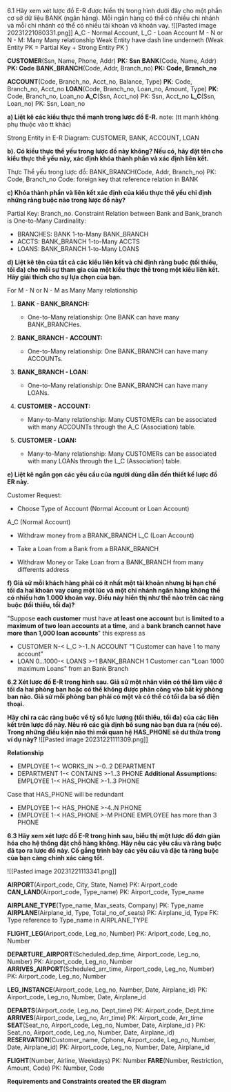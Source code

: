 6.1 Hãy xem xét lược đồ E-R được hiển thị trong hình dưới đây cho một phần cơ sở dữ liệu BANK (ngân hàng). Mỗi ngân hàng có thể có nhiều chi nhánh và mỗi chi nhánh có thể có nhiều tài khoản và khoản vay.
![[Pasted image 20231221080331.png]]
A_C - Normal Account, L_C - Loan Account
M - N or N - M: Many Many relationship
Weak Entity have dash line underneth (Weak Entity PK = Partial Key + Strong Entity PK )

**CUSTOMER**(Ssn, Name, Phone, Addr)
	**PK: Ssn**
**BANK**(Code, Name, Addr)
	**PK: Code**
**BANK_BRANCH**(Code, Addr, Branch_no) 
	**PK: Code, Branch_no**

**ACCOUNT**(Code, Branch_no, Acct_no, Balance, Type)
	**PK**: Code, Branch_no, Acct_no
**LOAN**(Code, Branch_no, Loan_no, Amount, Type)
	**PK**:  Code, Branch_no, Loan_no 
**A_C**(Ssn, Acct_no)
	PK: Ssn, Acct_no
**L_C**(Ssn, Loan_no)
	PK: Ssn, Loan_no


**a) Liệt kê các kiểu thực thể mạnh trong lược đồ E-R.** 
note: (tt mạnh không phụ thuộc vào tt khác)

Strong Entity in E-R Diagram: CUSTOMER, BANK, ACCOUNT, LOAN

**b). Có kiểu thực thể yếu trong lược đồ này không? Nếu có, hãy đặt tên cho kiểu thực thể yếu này, xác định khóa thành phần và xác định liên kết.**

Thực Thể yếu trong lược đồ: 
BANK_BRANCH(Code, Addr, Branch_no)
	PK: Code, Branch_no
Code: foreign key that reference relation in BANK 

**c) Khóa thành phần và liên kết xác định của kiểu thực thể yếu chỉ định những ràng buộc nào trong lược đồ này?**

Partial Key: Branch_no.
Constraint Relation between Bank and Bank_branch is One-to-Many 
Cardinality: 
+ BRANCHES: BANK 1-to-Many BANK_BRANCH 
+ ACCTS: BANK_BRANCH 1-to-Many ACCTS
+ LOANS: BANK_BRANCH 1-to-Many LOANS

**d) Liệt kê tên của tất cả các kiểu liên kết và chỉ định ràng buộc (tối thiểu, tối đa) cho mỗi sự tham gia của một kiểu thực thể trong một kiểu liên kết. Hãy giải thích cho sự lựa chọn của bạn.**

For M - N or N - M as Many Many relationship

1. **BANK - BANK_BRANCH:**
    - One-to-Many relationship: One BANK can have many BANK_BRANCHes.
   
2. **BANK_BRANCH - ACCOUNT:**
    - One-to-Many relationship: One BANK_BRANCH can have many ACCOUNTs.

3. **BANK_BRANCH - LOAN:**
    - One-to-Many relationship: One BANK_BRANCH can have many LOANs.

4. **CUSTOMER - ACCOUNT:**
    - Many-to-Many relationship: Many CUSTOMERs can be associated with many ACCOUNTs through the A_C (Association) table.

5. **CUSTOMER - LOAN:**
    - Many-to-Many relationship: Many CUSTOMERs can be associated with many LOANs through the L_C (Association) table.

**e) Liệt kê ngắn gọn các yêu cầu của người dùng dẫn đến thiết kế lược đồ ER này.**

Customer Request:
+ Choose Type of Account (Normal Account or Loan Account)

A_C (Normal Account)
+ Withdraw money from a BRANK_BRANCH
L_C (Loan Account)
+ Take a Loan from a Bank from a BRANK_BRANCH

+ Withdraw Money or Take Loan from a BANK_BRANCH from many differents address 

**f) Giả sử mỗi khách hàng phải có ít nhất một tài khoản nhưng bị hạn chế tối đa hai khoản vay cùng một lúc và một chi nhánh ngân hàng không thể có nhiều hơn 1.000 khoản vay. Điều này hiển thị như thế nào trên các ràng buộc (tối thiểu, tối đa)?**

"Suppose **each customer** must have **at least one account** but is **limited to a maximum of two loan accounts at a time**, and a **bank branch cannot have more than 1,000 loan accounts**" this express as

+ CUSTOMER N-< L_C >-1..N ACCOUNT
	"1 Customer can have 1 to many account"
+ LOAN 0...1000-< LOANS >-1 BANK_BRANCH
	1 Customer can "Loan 1000 maximum Loans" from an Bank Branch
 
**6.2 Xét lược đồ E-R trong hình sau. Giả sử một nhân viên có thể làm việc ở tối đa hai phòng ban hoặc có thể không được phân công vào bất kỳ phòng ban nào. Giả sử mỗi phòng ban phải có một và có thể có tối đa ba số điện thoại.**

**Hãy chỉ ra các ràng buộc về tỷ số lực lượng (tối thiểu, tối đa) của các liên kết trên lược đồ này. Nêu rõ các giả định bổ sung nào bạn đưa ra (nếu có). Trong những điều kiện nào thì mối quan hệ HAS_PHONE sẽ dư thừa trong ví dụ này?**
![[Pasted image 20231221111309.png]]

**Relationship**
+ EMPLOYEE 1-< WORKS_IN >-0..2 DEPARTMENT
+ DEPARTMENT 1-< CONTAINS >-1..3 PHONE
**Additional Assumptions:** 
EMPLOYEE 1-< HAS_PHONE >-1..3 PHONE

Case that HAS_PHONE will be redundant 
+ EMPLOYEE 1-< HAS_PHONE >-4..N PHONE
+ EMPLOYEE 1-< HAS_PHONE >-M PHONE
	 EMPLOYEE has more than 3 PHONE 


**6.3 Hãy xem xét lược đồ E-R trong hình sau, biểu thị một lược đồ đơn giản hóa cho hệ thống đặt chỗ hàng không. Hãy nêu các yêu cầu và ràng buộc đã tạo ra lược đồ này. Cố gắng trình bày các yêu cầu và đặc tả ràng buộc của bạn càng chính xác càng tốt.**

![[Pasted image 20231221113341.png]]

**AIRPORT**(Airport_code, City, State, Name)
	PK: Airport_code
**CAN_LAND**(Airport_code, Type_name)
	PK: Airport_code, Type_name

**AIRPLANE_TYPE**(Type_name, Max_seats, Company)
	PK: Type_name
**AIRPLANE**(Airplane_id, Type, Total_no_of_seats)
	PK: Airplane_id, Type
	FK: Type reference to Type_name in AIRPLANE_TYPE

**FLIGHT_LEG**(Ariport_code, Leg_no, Number)
	PK: Ariport_code, Leg_no, Number

**DEPARTURE_AIRPORT**(Scheduled_dep_time, Airport_code, Leg_no, Number)
	PK: Airport_code, Leg_no, Number
**ARRIVES_AIRPORT**(Scheduled_arr_time, Airport_code, Leg_no, Number)
	PK: Airport_code, Leg_no, Number

**LEG_INSTANCE**(Airport_code, Leg_no, Number, Date, Airplane_id)
	PK: Airport_code, Leg_no, Number, Date, Airplane_id 

**DEPARTS**(Airport_code, Leg_no, Dept_time)
	PK: Airport_code, Dept_time
**ARRIVES**(Airport_code, Leg_no, Arr_time)
	PK: Airport_code, Arr_time
**SEAT**(Seat_no, Airport_code, Leg_no, Number, Date, Airplane_id )
	PK: Seat_no, Airport_code, Leg_no, Number, Date, Airplane_id) 
**RESERVATION**(Customer_name, Cphone, Airport_code, Leg_no, Number, Date, Airplane_id)
	PK: Airport_code, Leg_no, Number, Date, Airplane_id 

**FLIGHT**(Number, Airline, Weekdays)
	PK: Number
**FARE**(Number, Restriction, Amount, Code)
	PK: Number, Code

**Requirements and Constraints created the ER diagram**
